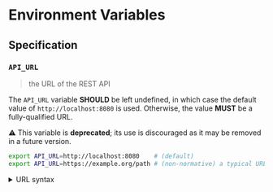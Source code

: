 # Environment Variables

## Specification

### `API_URL`

> the URL of the REST API

The `API_URL` variable **SHOULD** be left undefined, in which case the default
value of `http://localhost:8080` is used. Otherwise, the value **MUST** be a
fully-qualified URL.

⚠️ This variable is **deprecated**; its use is discouraged as it may be removed
in a future version.

```bash
export API_URL=http://localhost:8080    # (default)
export API_URL=https://example.org/path # (non-normative) a typical URL for a web page
```

<details>
<summary>URL syntax</summary>

A fully-qualified URL includes both a scheme (protocol) and a hostname. URLs are
not necessarily web addresses; `https://example.org` and
`mailto:contact@example.org` are both examples of fully-qualified URLs.

</details>
